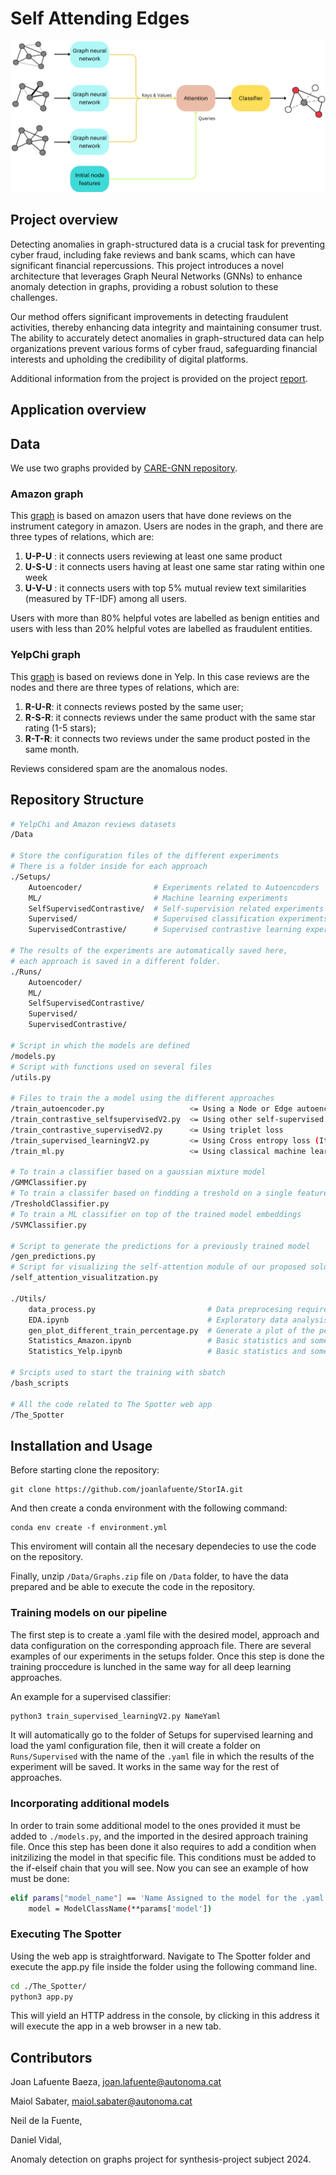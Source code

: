 # Self Attending Edges

![alt text](Images/pipeline.png)

## Project overview

Detecting anomalies in graph-structured data is a crucial task for preventing cyber fraud, including fake reviews and bank scams, which can have significant financial repercussions. This project introduces a novel architecture that leverages Graph Neural Networks (GNNs) to enhance anomaly detection in graphs, providing a robust solution to these challenges.

Our method offers significant improvements in detecting fraudulent activities, thereby enhancing data integrity and maintaining consumer trust. The ability to accurately detect anomalies in graph-structured data can help organizations prevent various forms of cyber fraud, safeguarding financial interests and upholding the credibility of digital platforms.

Additional information from the project is provided on the project [report](possarLink).

## Application overview 
<!-- Aixo no se si cal o no aqui pero bueno com ho hem deescriure pel report ho podriem possar-->

## Data
We use two graphs provided by [CARE-GNN repository](https://github.com/YingtongDou/CARE-GNN?tab=readme-ov-file). 

### Amazon graph
This [graph](https://paperswithcode.com/dataset/amazon-fraud) is based on amazon users that have done reviews on the instrument category in amazon. Users are nodes in the graph, and there are three types of relations, which are:
  1. **U-P-U** : it connects users reviewing at least one same product
  2. **U-S-U** : it connects users having at least one same star rating within one week
  3. **U-V-U** : it connects users with top 5% mutual review text similarities (measured by TF-IDF) among all users.
     
Users with more than 80% helpful votes are labelled as benign entities and users with less than 20% helpful votes are labelled as fraudulent entities.


### YelpChi graph
This [graph](https://paperswithcode.com/dataset/yelpchi)  is based on reviews done in Yelp. In this case reviews are the nodes and there are three types of relations, which are:
  1. **R-U-R**: it connects reviews posted by the same user;
  2. **R-S-R**: it connects reviews under the same product with the same star rating (1-5 stars);
  3. **R-T-R**: it connects two reviews under the same product posted in the same month.
     
Reviews considered spam are the anomalous nodes.

## Repository Structure

```sh
# YelpChi and Amazon reviews datasets
/Data

# Store the configuration files of the different experiments
# There is a folder inside for each approach
./Setups/
    Autoencoder/                # Experiments related to Autoencoders 
    ML/                         # Machine learning experiments
    SelfSupervisedContrastive/  # Self-supervision related experiments
    Supervised/                 # Supervised classification experiments
    SupervisedContrastive/      # Supervised contrastive learning experiments

# The results of the experiments are automatically saved here,
# each approach is saved in a different folder.
./Runs/
    Autoencoder/ 
    ML/ 
    SelfSupervisedContrastive/ 
    Supervised/ 
    SupervisedContrastive/ 

# Script in which the models are defined
/models.py
# Script with functions used on several files
/utils.py

# Files to train the a model using the different approaches
/train_autoencoder.py                   <= Using a Node or Edge autoencoer  
/train_contrastive_selfsupervisedV2.py  <= Using other self-supervised methods
/train_contrastive_supervisedV2.py      <= Using triplet loss
/train_supervised_learningV2.py         <= Using Cross entropy loss (It can also use at the same time the triplet loss)
/train_ml.py                            <= Using classical machine learning methods

# To train a classifier based on a gaussian mixture model
/GMMClassifier.py
# To train a classifer based on findding a treshold on a single feature
/TresholdClassifier.py
# To train a ML classifier on top of the trained model embeddings
/SVMClassifier.py

# Script to generate the predictions for a previously trained model
/gen_predictions.py
# Script for visualizing the self-attention module of our proposed solution
/self_attention_visualitzation.py

./Utils/
    data_process.py                         # Data preprocesing required for the graphs
    EDA.ipynb                               # Exploratory data analysis
    gen_plot_different_train_percentage.py  # Generate a plot of the performance of the model given a percentage of the data used to train 
    Statistics_Amazon.ipynb                 # Basic statistics and some ML models for Amazon data 
    Statistics_Yelp.ipynb                   # Basic statistics and some ML models for Yelp data

# Srcipts used to start the training with sbatch
/bash_scripts

# All the code related to The Spotter web app
/The_Spotter
```

## Installation and Usage

Before starting clone the repository:

```
git clone https://github.com/joanlafuente/StorIA.git
```
And then create a conda environment with the following command:
```
conda env create -f environment.yml
```

This enviroment will contain all the necesary dependecies to use the code on the repository.

Finally, unzip ``/Data/Graphs.zip`` file on ``/Data`` folder, to have the data prepared and be able to execute the code in the repository.

### Training models on our pipeline
The first step is to create a .yaml file with the desired model, approach and data configuration on the corresponding approach file. There are several examples of our experiments in the setups folder. Once this step is done the training proccedure is lunched in the same way for all deep learning approaches.

An example for a supervised classifier:
```sh
python3 train_supervised_learningV2.py NameYaml
```
It will automatically go to the folder of Setups for supervised learning and load the yaml configuration file, then it will create a folder on ``Runs/Supervised`` with the name of the ``.yaml`` file in which the results of the experiment will be saved. It works in the same way for the rest of approaches.


### Incorporating additional models
In order to train some additional model to the ones provided it must be added to ``./models.py``, and the imported in the desired approach training file. Once this step has been done it also requires to add a condition when initzilizing the model in that specific file. This conditions must be added to the if-elseif chain that you will see. Now you can see an example of how must be done:

```sh
elif params["model_name"] == 'Name Assigned to the model for the .yaml files':
    model = ModelClassName(**params['model'])
```

### Executing The Spotter
Using the web app is straightforward. Navigate to The Spotter folder and execute the app.py file inside the folder using the following command line. 
```sh
cd ./The_Spotter/
python3 app.py
```
This will yield an HTTP address in the console, by clicking in this address it will execute the app in a web browser in a new tab.


## Contributors
Joan Lafuente Baeza, joan.lafuente@autonoma.cat

Maiol Sabater, maiol.sabater@autonoma.cat

Neil de la Fuente,

Daniel Vidal, 


Anomaly detection on graphs project for synthesis-project subject 2024. 
